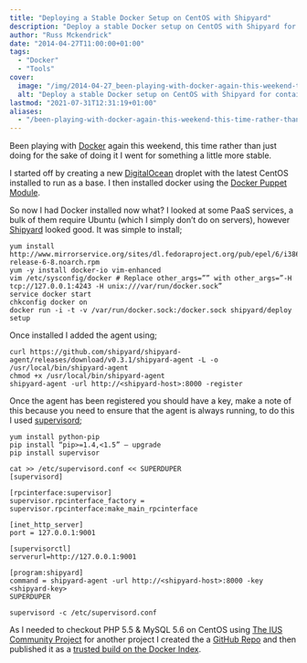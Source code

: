```yaml
---
title: "Deploying a Stable Docker Setup on CentOS with Shipyard"
description: "Deploy a stable Docker setup on CentOS with Shipyard for container management, using Puppet for installation and Supervisor for high availability."
author: "Russ Mckendrick"
date: "2014-04-27T11:00:00+01:00"
tags:
  - "Docker"
  - "Tools"
cover:
  image: "/img/2014-04-27_been-playing-with-docker-again-this-weekend-this-time-rather-than-just-doing-for-the-sake-of-doing_0.png"
  alt: "Deploy a stable Docker setup on CentOS with Shipyard for container management, using Puppet for installation and Supervisor for high availability."
lastmod: "2021-07-31T12:31:19+01:00"
aliases:
  - "/been-playing-with-docker-again-this-weekend-this-time-rather-than-just-doing-for-the-sake-of-doing-e16eebf37069"
---
```


Been playing with [Docker](http://docker.io/) again this weekend, this time rather than just doing for the sake of doing it I went for something a little more stable.

I started off by creating a new [DigitalOcean](https://www.digitalocean.com/?refcode=52ec4dc3647e) droplet with the latest CentOS installed to run as a base. I then installed docker using the [Docker Puppet Module](https://forge.puppetlabs.com/garethr/docker).

So now I had Docker installed now what? I looked at some PaaS services, a bulk of them require Ubuntu (which I simply don’t do on servers), however [Shipyard](http://shipyard-project.com/) looked good. It was simple to install;

```
yum install http://www.mirrorservice.org/sites/dl.fedoraproject.org/pub/epel/6/i386/epel-release-6-8.noarch.rpm
yum -y install docker-io vim-enhanced
vim /etc/sysconfig/docker # Replace other_args=”” with other_args=”-H tcp://127.0.0.1:4243 -H unix:///var/run/docker.sock”
service docker start
chkconfig docker on
docker run -i -t -v /var/run/docker.sock:/docker.sock shipyard/deploy setup
```

Once installed I added the agent using;

```
curl https://github.com/shipyard/shipyard-agent/releases/download/v0.3.1/shipyard-agent -L -o /usr/local/bin/shipyard-agent
chmod +x /usr/local/bin/shipyard-agent 
shipyard-agent -url http://<shipyard-host>:8000 -register
```

Once the agent has been registered you should have a key, make a note of this because you need to ensure that the agent is always running, to do this I used [supervisord](http://supervisord.org/);

```
yum install python-pip
pip install “pip>=1.4,<1.5” — upgrade
pip install supervisor

cat >> /etc/supervisord.conf << SUPERDUPER
[supervisord]

[rpcinterface:supervisor]
supervisor.rpcinterface_factory = supervisor.rpcinterface:make_main_rpcinterface

[inet_http_server]
port = 127.0.0.1:9001

[supervisorctl]
serverurl=http://127.0.0.1:9001

[program:shipyard]
command = shipyard-agent -url http://<shipyard-host>:8000 -key <shipyard-key>
SUPERDUPER

supervisord -c /etc/supervisord.conf
```

As I needed to checkout PHP 5.5 & MySQL 5.6 on CentOS using [The IUS Community Project](https://iuscommunity.org/pages/About.html) for another project I created the a [GitHub Repo](https://github.com/russmckendrick/docker) and then published it as a [trusted build on the Docker Index](https://index.docker.io/u/russmckendrick/).
